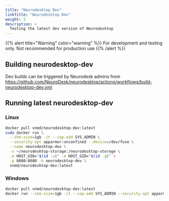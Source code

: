 ```yaml
---
title: "Neurodesktop Dev"
linkTitle: "Neurodesktop Dev"
weight: 3
description: >
  Testing the latest dev version of Neurodesktop
---
```


{{% alert title="Warning" color="warning" %}}
For development and testing only. Not recommended for production use
{{% /alert %}}

## Building neurodesktop-dev
Dev builds can be triggered by Neurodesk admins from https://github.com/NeuroDesk/neurodesktop/actions/workflows/build-neurodesktop-dev.yml

## Running latest neurodesktop-dev

### Linux
```bash
docker pull vnmd/neurodesktop-dev:latest
sudo docker run \
  --shm-size=1gb -it --cap-add SYS_ADMIN \
  --security-opt apparmor:unconfined --device=/dev/fuse \
  --name neurodesktop-dev \
  -v ~/neurodesktop-storage:/neurodesktop-storage \
  -e HOST_UID="$(id -u)" -e HOST_GID="$(id -g)" \
  -p 8080:8080 -h neurodesktop-dev \
  vnmd/neurodesktop-dev:latest
```

### Windows
```bash
docker pull vnmd/neurodesktop-dev:latest
docker run --shm-size=1gb -it --cap-add SYS_ADMIN --security-opt apparmor:unconfined --device=/dev/fuse --name neurodesktop -v C:/neurodesktop-storage:/neurodesktop-storage -p 8080:8080 -h neurodesktop-dev vnmd/neurodesktop-dev:latest
```
